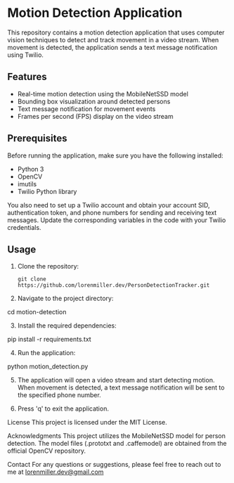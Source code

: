 # Motion Detection Application

This repository contains a motion detection application that uses computer vision techniques to detect and track movement in a video stream. When movement is detected, the application sends a text message notification using Twilio.

## Features

- Real-time motion detection using the MobileNetSSD model
- Bounding box visualization around detected persons
- Text message notification for movement events
- Frames per second (FPS) display on the video stream

## Prerequisites

Before running the application, make sure you have the following installed:

- Python 3
- OpenCV
- imutils
- Twilio Python library

You also need to set up a Twilio account and obtain your account SID, authentication token, and phone numbers for sending and receiving text messages. Update the corresponding variables in the code with your Twilio credentials.

## Usage

1. Clone the repository:

   ```shell
   git clone https://github.com/lorenmiller.dev/PersonDetectionTracker.git
   
2. Navigate to the project directory:

  cd motion-detection
  
3. Install the required dependencies:

pip install -r requirements.txt

4. Run the application:

python motion_detection.py

5. The application will open a video stream and start detecting motion. When movement is detected, a text message notification will be sent to the specified phone number.

6. Press 'q' to exit the application.

License
This project is licensed under the MIT License.

Acknowledgments
This project utilizes the MobileNetSSD model for person detection. The model files (.prototxt and .caffemodel) are obtained from the official OpenCV repository.

Contact
For any questions or suggestions, please feel free to reach out to me at lorenmiller.dev@gmail.com

